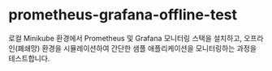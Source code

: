 # prometheus-grafana-offline-test
로컬 Minikube 환경에서 Prometheus 및 Grafana 모니터링 스택을 설치하고, 오프라인(폐쇄망) 환경을 시뮬레이션하여 간단한 샘플 애플리케이션을 모니터링하는 과정을 테스트합니다.
